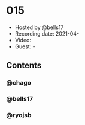 # 015

- Hosted by @bells17
- Recording date: 2021-04-
- Video:
- Guest: -

## Contents

### @chago

### @bells17

### @ryojsb
